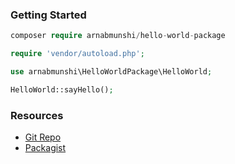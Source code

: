 ### Getting Started

```php
composer require arnabmunshi/hello-world-package
```

```php
require 'vendor/autoload.php';

use arnabmunshi\HelloWorldPackage\HelloWorld;

HelloWorld::sayHello();
```

### Resources
- [Git Repo](https://github.com/arnabmunshi/hello-world-package)
- [Packagist](https://packagist.org/packages/arnabmunshi/hello-world-package)
